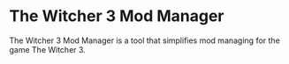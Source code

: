 # The Witcher 3 Mod Manager

The Witcher 3 Mod Manager is a tool that simplifies mod managing for the game The Witcher 3.
